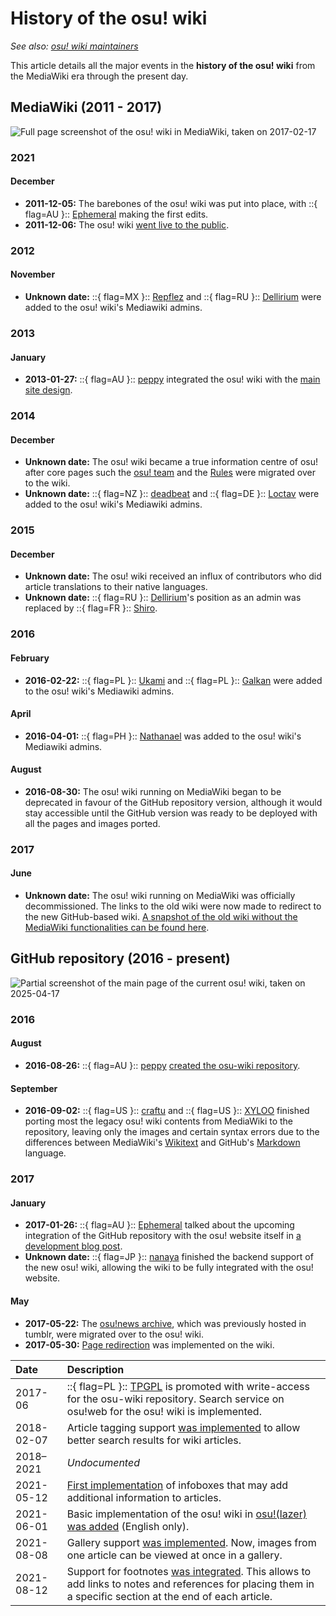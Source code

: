 # History of the osu! wiki

*See also: [osu! wiki maintainers](/wiki/People/osu!_wiki_maintainers)*

This article details all the major events in the **history of the osu! wiki** from the MediaWiki era through the present day.

<!--The documentation for the years 2018 to 2021 is missing.-->

## MediaWiki (2011 - 2017)

![](img/ow_MW.jpg "Full page screenshot of the osu! wiki in MediaWiki, taken on 2017-02-17")

### 2021

#### December

- **2011-12-05:** The barebones of the osu! wiki was put into place, with ::{ flag=AU }:: [Ephemeral](https://osu.ppy.sh/users/102335) making the first edits.
- **2011-12-06:** The osu! wiki [went live to the public](https://osu.ppy.sh/community/forums/topics/68525).

### 2012

#### November

- **Unknown date:** ::{ flag=MX }:: [Repflez](https://osu.ppy.sh/users/201392) and ::{ flag=RU }:: [Dellirium](https://osu.ppy.sh/users/519032) were added to the osu! wiki's Mediawiki admins.

### 2013

#### January

- **2013-01-27:** ::{ flag=AU }:: [peppy](https://osu.ppy.sh/users/2) integrated the osu! wiki with the [main site design](https://osu.ppy.sh/community/forums/posts/2082803).

### 2014

#### December

- **Unknown date:** The osu! wiki became a true information centre of osu! after core pages such the [osu! team](/wiki/People/osu!_team) and the [Rules](/wiki/Rules) were migrated over to the wiki.
- **Unknown date:** ::{ flag=NZ }:: [deadbeat](https://osu.ppy.sh/users/128370) and ::{ flag=DE }:: [Loctav](https://osu.ppy.sh/users/71366) were added to the osu! wiki's Mediawiki admins.

### 2015

#### December

- **Unknown date:** The osu! wiki received an influx of contributors who did article translations to their native languages.
- **Unknown date:** ::{ flag=RU }:: [Dellirium](https://osu.ppy.sh/users/519032)'s position as an admin was replaced by ::{ flag=FR }:: [Shiro](https://osu.ppy.sh/users/113005).

### 2016

#### February

- **2016-02-22:** ::{ flag=PL }:: [Ukami](https://osu.ppy.sh/users/820865) and ::{ flag=PL }:: [Galkan](https://osu.ppy.sh/users/169570) were added to the osu! wiki's Mediawiki admins.

#### April

- **2016-04-01:** ::{ flag=PH }:: [Nathanael](https://osu.ppy.sh/users/2295078) was added to the osu! wiki's Mediawiki admins.

#### August

- **2016-08-30:** The osu! wiki running on MediaWiki began to be deprecated in favour of the GitHub repository version, although it would stay accessible until the GitHub version was ready to be deployed with all the pages and images ported.

### 2017

#### June

- **Unknown date:** The osu! wiki running on MediaWiki was officially decommissioned. The links to the old wiki were now made to redirect to the new GitHub-based wiki. [A snapshot of the old wiki without the MediaWiki functionalities can be found here](https://web.archive.org/web/20171115173938/https://osu.ppy.sh/old-wiki/Main_Page).

## GitHub repository (2016 - present)

![](img/ow_MW.jpg "Partial screenshot of the main page of the current osu! wiki, taken on 2025-04-17")

### 2016

#### August

- **2016-08-26:** ::{ flag=AU }:: [peppy](https://osu.ppy.sh/users/2) [created the osu-wiki repository](https://github.com/ppy/osu-wiki/tree/3433cbeeda9303a470647cad1c338d43f4272a2e).

#### September

- **2016-09-02:** ::{ flag=US }:: [craftu](https://osu.ppy.sh/users/16468119) and ::{ flag=US }:: [XYLOO](https://osu.ppy.sh/users/27809907) finished porting most the legacy osu! wiki contents from MediaWiki to the repository, leaving only the images and certain syntax errors due to the differences between MediaWiki's [Wikitext](https://en.wikipedia.org/wiki/Help:Wikitext) and GitHub's [Markdown](https://en.wikipedia.org/wiki/Markdown) language.

### 2017

#### January

- **2017-01-26:** ::{ flag=AU }:: [Ephemeral](https://osu.ppy.sh/users/102335) talked about the upcoming integration of the GitHub repository with the osu! website itself in [a development blog post](https://blog.ppy.sh/post/156390386433/2017-01-dev-meeting).
- **Unknown date:** ::{ flag=JP }:: [nanaya](https://osu.ppy.sh/users/2387883) finished the backend support of the new osu! wiki, allowing the wiki to be fully integrated with the osu! website.

#### May

- **2017-05-22:** The [osu!news archive](https://osunews.tumblr.com/), which was previously hosted in tumblr, were migrated over to the osu! wiki.
- **2017-05-30:** [Page redirection](https://github.com/ppy/osu-web/pull/1144) was implemented on the wiki.

| Date | Description |
| :-- | :-- |
| 2017-06 | ::{ flag=PL }:: [TPGPL](https://osu.ppy.sh/users/3944705) is promoted with write-access for the osu-wiki repository. Search service on osu!web for the osu! wiki is implemented. |
| 2018-02-07 | Article tagging support [was implemented](https://github.com/ppy/osu-web/pull/2331) to allow better search results for wiki articles. |
| 2018–2021 | *Undocumented* |
| 2021-05-12 | [First implementation](https://github.com/ppy/osu-web/pull/7546) of infoboxes that may add additional information to articles. |
| 2021-06-01 | Basic implementation of the osu! wiki in [osu!(lazer)](/wiki/Client/Release_stream/Lazer) [was added](https://github.com/ppy/osu/pull/12950) (English only). |
| 2021-08-08 | Gallery support [was implemented](https://github.com/ppy/osu-web/pull/8126). Now, images from one article can be viewed at once in a gallery. |
| 2021-08-12 | Support for footnotes [was integrated](https://github.com/ppy/osu-web/pull/8125). This allows to add links to notes and references for placing them in a specific section at the end of each article. |
